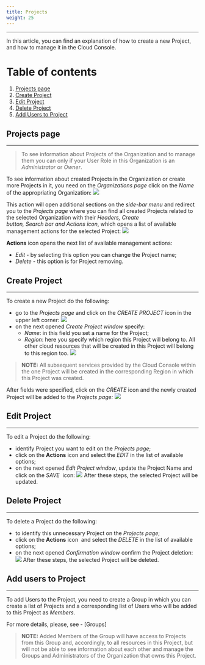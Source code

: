 ```yaml
---
title: Projects
weight: 25
---
```

___
In this article, you can find an explanation of how to create a new Project, and how to manage it in the Cloud Console.

# Table of contents
1. [Projects page](#projects-page)
2. [Create Project](#create-project)
3. [Edit Project](#edite-project)
4. [Delete Project](#delete-project)
5. [Add Users to Project](#add-users-to-project) 

## Projects page
___
>To see information about Projects of the Organization and to manage them you can only if your User Role in this Organization is an *Administrator* or *Owner*. 

To see information about created Projects in the Organization or create more Projects in it, you need on the *Organizations page* click on the *Name* of the appropriating Organization:
![](../../assets/images/projects/1-pr.png?classes=border,shadow) 

This action will open additional sections on the *side-bar menu* and redirect you to the *Projects page* where you can find all created Projects related to the selected Organization with their *Headers, Create button, Search bar and Actions icon*, which opens a list of available management actions for the selected Project:
![](../../assets/images/projects/2-pr.png?classes=border,shadow) 

**Actions** icon opens the next list of available management actions:
- *Edit* - by selecting this option you can change the Project name;
- *Delete* - this option is for Project removing.

## Create Project
___
To create a new Project do the following:
- go to the *Projects page* and click on the *CREATE PROJECT* icon in the upper left corner:
![](../../assets/images/projects/3-pr.png?classes=border,shadow) 
- on the next opened *Create Project window* specify: 
  - *Name*: in this field you set a name for the Project;
  - *Region*: here you specify which region this Project will belong to. All other cloud resources that will be created in this Project will belong to this region too.
![](../../assets/images/projects/4-pr.png?classes=border,shadow) 

>**NOTE:** All subsequent services provided by the Cloud Console within the one Project will be created in the corresponding Region in which this Project was created.

After fields were specified, click on the *CREATE* icon and the newly created Project will be added to the *Projects page:*
![](../../assets/images/projects/5-pr.png?classes=border,shadow) 


## Edit Project 
___
To edit a Project do the following:
- identify Project you want to edit on the *Projects page*;
- click on the **Actions** icon and select the *EDIT* in the list of available options;
- on the next opened *Edit Project window*, update the Project Name and click on the *SAVE*  icon:
![](../../assets/images/projects/6-pr.png?classes=border,shadow) 
After these steps, the selected Project will be updated.

## Delete Project 
___
To delete a Project do the following:
- to identify this unnecessary Project on the *Projects page*;
- click on the **Actions** icon  and select the *DELETE* in the list of available options;
- on the next opened *Confirmation window* confirm the Project deletion:
![](../../assets/images/projects/7-pr.png?classes=border,shadow) 
After these steps, the selected Project will be deleted.

## Add users to Project
___
To add Users to the Project, you need to create a Group in which you can create a list of Projects and a corresponding list of Users who will be added to this Project as *Members*.

For more details, please, see - [Groups]

>**NOTE:** Added Members of the Group will have access to Projects from this Group and, accordingly, to all resources in this Project, but will not be able to see information about each other and manage the Groups and Administrators of the Organization that owns this Project.